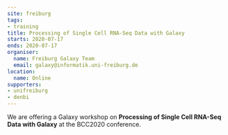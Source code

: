 ```yaml
---
site: freiburg
tags:
- training
title: Processing of Single Cell RNA-Seq Data with Galaxy
starts: 2020-07-17
ends: 2020-07-17
organiser:
  name: Freiburg Galaxy Team
  email: galaxy@informatik.uni-freiburg.de
location:
  name: Online
supporters:
- unifreiburg
- denbi
---
```


We are offering a Galaxy workshop on **Processing of Single Cell RNA-Seq Data with Galaxy** at the BCC2020 conference.